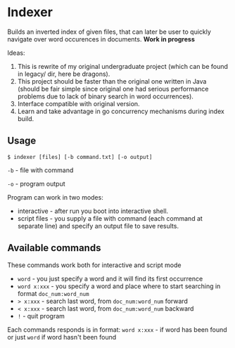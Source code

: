 # Indexer

Builds an inverted index of given files, that can later be user to quickly navigate over word occurences in documents. **Work in progress**

Ideas:

1. This is rewrite of my original undergraduate project (which can be found in legacy/ dir, here be dragons).
2. This project should be faster than the original one written in Java
(should be fair simple since original one had serious performance problems due to lack of binary search in word occurrences).
3. Interface compatible with original version.
4. Learn and take advantage in go concurrency mechanisms during index build.

Usage
-----

    $ indexer [files] [-b command.txt] [-o output]

`-b` - file with command

`-o` - program output

Program can work in two modes:

+ interactive - after run you boot into interactive shell.
+ script files - you supply a file with command (each command at separate line) and specify an output file to save results.

Available commands
------------------------------
These commands work both for interactive and script mode

+ `word` - you just specify a word and it will find its first occurrence
+ `word x:xxx` - you specify a word and place where to start searching in format `doc_num:word_num`
+ `> x:xxx` - search last word, from `doc_num:word_num` forward
+ `< x:xxx` - search last word, from `doc_num:word_num` backward
+ `!` - quit program

Each commands responds is in format:
`word x:xxx` - if word has been found or just `word` if word hasn't been found
